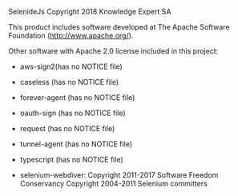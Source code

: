 SelenideJs
Copyright 2018 Knowledge Expert SA

This product includes software developed at
The Apache Software Foundation (http://www.apache.org/).

Other software with Apache 2.0 license included in this project:

* aws-sign2(has no NOTICE file)
* caseless (has no NOTICE file)
* forever-agent (has no NOTICE file)
* oauth-sign (has no NOTICE file)
* request (has no NOTICE file)
* tunnel-agent (has no NOTICE file)
* typescript (has no NOTICE file)


* selenium-webdiver:
Copyright 2011-2017 Software Freedom Conservancy
Copyright 2004-2011 Selenium committers



